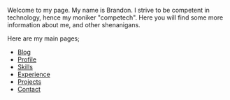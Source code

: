 Welcome to my page. 
My name is Brandon.
I strive to be competent in technology, hence my moniker "competech".
Here you will find some more information about me, and other shenanigans. 

Here are my main pages;

- [Blog](pages/blog.html)
- [Profile](pages/profile.html)
- [Skills](pages/skills.html)
- [Experience](pages/experience.html)
- [Projects](pages/projects.html)
- [Contact](pages/contact.html)
